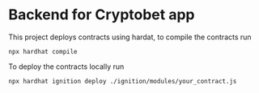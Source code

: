 # Backend for Cryptobet app

This project deploys contracts using hardat, to compile the contracts run

```shell
npx hardhat compile
```
To deploy the contracts locally run 

```shell
npx hardhat ignition deploy ./ignition/modules/your_contract.js
```
